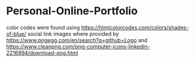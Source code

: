 # Personal-Online-Portfolio

color codes were found using https://htmlcolorcodes.com/colors/shades-of-blue/
social link images where provided by https://www.pngegg.com/en/search?q=github+Logo and https://www.cleanpng.com/png-computer-icons-linkedin-2216994/download-png.html